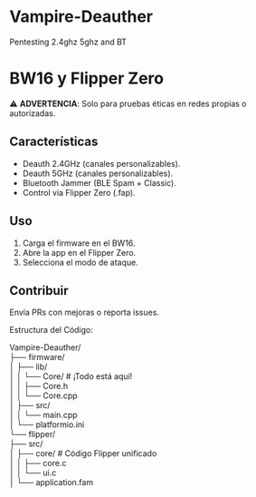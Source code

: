 # Vampire-Deauther
Pentesting 2.4ghz 5ghz and BT
# BW16 y Flipper Zero
⚠️ **ADVERTENCIA**: Solo para pruebas éticas en redes propias o autorizadas.  

## Características  
- Deauth 2.4GHz (canales personalizables).
- Deauth 5GHz  (canales personalizables).
- Bluetooth Jammer (BLE Spam + Classic).  
- Control via Flipper Zero (.fap).  

## Uso  
1. Carga el firmware en el BW16.  
2. Abre la app en el Flipper Zero.  
3. Selecciona el modo de ataque.  

## Contribuir  
Envía PRs con mejoras o reporta issues.  


Estructura del Código:

Vampire-Deauther/  
├── firmware/  
│   ├── lib/  
│   │   └── Core/                  # ¡Todo está aquí!  
│   │       ├── Core.h  
│   │       └── Core.cpp  
│   ├── src/  
│   │   └── main.cpp  
│   └── platformio.ini  
└── flipper/  
    ├── src/  
    │   ├── core/                  # Código Flipper unificado  
    │   │   ├── core.c  
    │   │   └── ui.c  
    │   └── application.fam  
